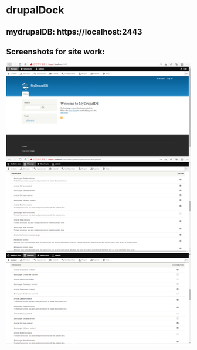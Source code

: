 # drupalDock

## mydrupalDB: https://localhost:2443

## Screenshots for site work:
![drupal mysite](/my_site/img/drupal_site_running.PNG)
![drupal editor](/my_site/img/editor_setting.PNG)
![drupal contributor](/my_site/img/contributor_setting.PNG)
